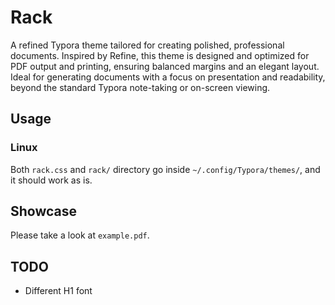 # Rack

A refined Typora theme tailored for creating polished, professional documents. Inspired by Refine, this theme is designed and optimized for PDF output and printing, ensuring balanced margins and an elegant layout. Ideal for generating documents with a focus on presentation and readability, beyond the standard Typora note-taking or on-screen viewing.

## Usage

### Linux

Both `rack.css` and `rack/` directory go inside `~/.config/Typora/themes/`, and it should work as is.

## Showcase

Please take a look at `example.pdf`.

## TODO
- Different H1 font




